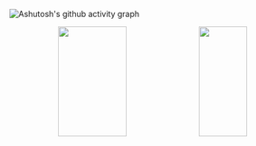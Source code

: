 <!--Graph-->
![Ashutosh's github activity graph](https://github-readme-activity-graph.vercel.app/graph?username=maxlevashov&bg_color=0d1117&color=ffffff&line=00b3ff&point=f9fafa&area=true&hide_border=true)

<!--Skill And More Information--> 
<div align="center">  
  <img width="49%" height="195px" src="https://github-readme-stats.vercel.app/api?username=maxlevashov&show_icons=true&count_private=true&hide_border=true&title_color=00b3ff&icon_color=00b4ff&text_color=c9d1d9&bg_color=0d1117" alt="" /> 
  <img width="41%" height="195px" src="https://github-readme-stats.vercel.app/api/top-langs/?username=maxlevashov&layout=compact&hide_border=true&title_color=00b3ff&text_color=00b4ff&bg_color=0d1117" />
</div>


